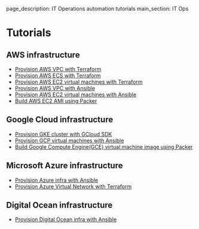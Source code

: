 page_description: IT Operations automation tutorials
main_section: IT Ops

# Tutorials

## AWS infrastructure

* [Provision AWS VPC with Terraform](/provision/tutorial/provision-aws-vpc-terraform)
* [Provision AWS ECS with Terraform](/provision/tutorial/provision-aws-ecs-terraform)
* [Provision AWS EC2 virtual machines with Terraform](/provision/tutorial/provision-aws-ec2-terraform)
* [Provision AWS VPC with Ansible](/provision/tutorial/provision-aws-vpc-ansible)
* [Provision AWS EC2 virtual machines with Ansible](/provision/tutorial/provision-aws-ec2-ansible)
* [Build AWS EC2 AMI using Packer](/provision/tutorial/build-aws-ec2-ami-packer)

## Google Cloud infrastructure

* [Provision GKE cluster with GCloud SDK](/provision/tutorial/provision-gcp-gke-gcloud)
* [Provision GCP virtual machines with Ansible](/provision/tutorial/provision-gcp-vm-ansible)
* [Build Google Compute Engine(GCE) virtual machine image using Packer](/provision/tutorial/build-google-compute-engine-image-packer)

## Microsoft Azure infrastructure

* [Provision Azure infra with Ansible](/provision/microsoft-azure-with-ansible/)
* [Provision Azure Virtual Network with Terraform](/provision/tutorial/provision-azure-vnet-terraform/)

## Digital Ocean infrastructure

* [Provision Digital Ocean infra with Ansible](/provision/digital-ocean-with-ansible/)

